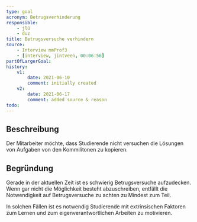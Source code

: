 ```yaml
---
type: goal
acronym: Betrugsverhinderung
responsible: 
    - jlü
    - duz
title: Betrugsversuche verhindern
source: 
    - Interview mmProf3
    - [interview, jintveen, 00:06:56]
partOfLargerGoal: 
history:
    v1:
        date: 2021-06-10
        comment: initially created
    v2:
        date: 2021-06-17
        comment: added source & reason
todo: 
---
```


## Beschreibung

Der Mitarbeiter möchte, dass Studierende nicht versuchen die Lösungen von Aufgaben von den Kommilitonen zu kopieren.

## Begründung

Gerade in der aktuellen Zeit ist es schwierig Betrugsversuche aufzudecken. Wenn gar nicht die Möglichkeit besteht abzuschreiben, entfällt die Notwendigkeit auf Betrugsversuche zu achten zu Mindest zum Teil. 

In solchen Fällen ist es notwendig Studierende mit extrinsischen Faktoren zum Lernen und zum eigenverantwortlichen Arbeiten zu motivieren.

